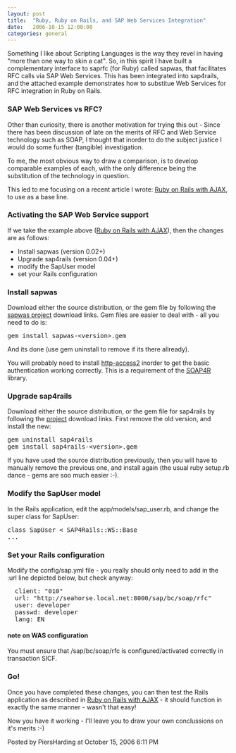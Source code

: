 ```yaml
---
layout: post
title:  "Ruby, Ruby on Rails, and SAP Web Services Integration"
date:   2006-10-15 12:00:00
categories: general
---
```



<p>
Something I like about Scripting Languages is the way they revel in having "more than one way to skin a cat".  So, in this spirit I have built a complementary interface to saprfc (for Ruby) called sapwas, that facilitates RFC calls via SAP Web Services.  This has been integrated into sap4rails, and the attached example demonstrates how to substitue Web Services for RFC integration in Ruby on Rails.
</p>
<h3>SAP Web Services vs RFC?</h3>
<p>
Other than curiosity, there is another motivation for trying this out - Since there has been discussion of late on the merits of RFC and Web Service technology such as SOAP, I thought that inorder to do the subject justice I would do some further (tangible) investigation.
</p>
<p>
To me, the most obvious way to draw a comparison, is to develop comparable examples of each, with the only difference being the substitution of the technology in question.
</p>
<p>This led to me focusing on a recent article I wrote: 
<a href="http://www.piersharding.com/blog/archives/2006/09/saprfc_ruby_on.html" target="_blank">Ruby on Rails with AJAX</a>, to use as a base line.</p>

<h3>Activating the SAP Web Service support</h3>
<p>
If we take the example above (<a href="http://www.piersharding.com/blog/archives/2006/09/saprfc_ruby_on.html" target="_blank">Ruby on Rails with AJAX</a>), then the changes are as follows:
<ul>
<li>Install sapwas (version 0.02+)</li>
<li>Upgrade sap4rails (version 0.04+)</li>
<li>modify the SapUser model</li>
<li>set your Rails configuration</li>
</ul>
</p>
<h3>Install sapwas</h3>
<p>
Download either the source distribution, or the gem file  by following the <a href="http://raa.ruby-lang.org/project/sapwas/" target="_blank">sapwas project</a> download links.  Gem files are easier to deal with - all you need to do is:
</p>
<p>
<pre>
gem install sapwas-&lt;version&gt;.gem
</pre>
</p>
<p>
And its done (use gem uninstall to remove if its there allready).
</p>
<p> You will probably need to install <a href="http://raa.ruby-lang.org/project/http-access2/" target="_blank">http-access2</a> inorder to get the  basic authentication working correctly.  This is a requirement of the <a href="http://raa.ruby-lang.org/project/soap4r/" target="_blank">SOAP4R</a> library.
</p>
<h3>Upgrade sap4rails</h3>
<p>
Download either the source distribution, or the gem file   for sap4rails by following the <a href="http://raa.ruby-lang.org/project/sap4rails/" target="_blank">project</a> download links.  First remove the old version, and install the new:
</p>
<p>
<pre>
gem uninstall sap4rails
gem install sap4rails-&lt;version&gt;.gem
</pre>
</p>
<p>
If you have used the source distribution previously, then you will have to manually remove the previous one, and install again (the usual ruby setup.rb dance - gems are soo much easier :-).
</p>
<h3>Modify the SapUser model</h3>
<p>
In the Rails application, edit the app/models/sap_user.rb, and change the super class for SapUser:
<pre>
class SapUser < SAP4Rails::WS::Base
...
</pre>
</p>
<h3>Set your Rails configuration</h3>
<p>
Modify the config/sap.yml file - you really should only need to add in the :url line depicted below, but check anyway:
</p>
<p>
<pre>  client: "010"
  url: "http://seahorse.local.net:8000/sap/bc/soap/rfc"
  user: developer
  passwd: developer
  lang: EN
</pre>
</p>
<h4>note on WAS configuration</h4>
<p>
You must ensure that /sap/bc/soap/rfc is configured/activated correctly in transaction SICF.
</p>
<h3>Go!</h3>
<p>
Once you have completed these changes, you can then test the Rails application as described in <a href="http://www.piersharding.com/blog/archives/2006/09/saprfc_ruby_on.html" target="_blank">Ruby on Rails with AJAX</a> - it should function in exactly the same manner - wasn't that easy!
</p>
<p>
Now you have it working - I'll leave you to draw your own conclussions on it's merits :-)
</p>

<div id="a000060more"><div id="more">

</div></div>

<p class="posted">Posted by PiersHarding at October 15, 2006  6:11 PM</p>





